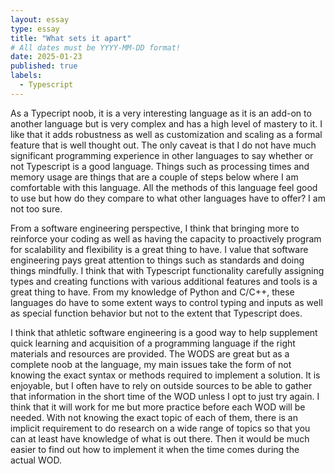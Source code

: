 ```yaml
---
layout: essay
type: essay
title: "What sets it apart"
# All dates must be YYYY-MM-DD format!
date: 2025-01-23
published: true
labels:
  - Typescript
---
```


As a Typecript noob, it is a very interesting language as it is an add-on to another language but is very complex and has a high level of mastery to it.  I like that it adds robustness as well as customization and scaling as a formal feature that is well thought out.  The only caveat is that I do not have much significant programming experience in other languages to say whether or not Typescript is a good language.  Things such as processing times and memory usage are things that are a couple of steps below where I am comfortable with this language.  All the methods of this language feel good to use but how do they compare to what other languages have to offer? I am not too sure.

From a software engineering perspective, I think that bringing more to reinforce your coding as well as having the capacity to proactively program for scalability and flexibility is a great thing to have.  I value that software engineering pays great attention to things such as standards and doing things mindfully.  I think that with Typescript functionality carefully assigning types and creating functions with various additional features and tools is a great thing to have.  From my knowledge of Python and C/C++, these languages do have to some extent ways to control typing and inputs as well as special function behavior but not to the extent that Typescript does.  

I think that athletic software engineering is a good way to help supplement quick learning and acquisition of a programming language if the right materials and resources are provided.  The WODS are great but as a complete noob at the language, my main issues take the form of not knowing the exact syntax or methods required to implement a solution.  It is enjoyable, but I often have to rely on outside sources to be able to gather that information in the short time of the WOD unless I opt to just try again.  I think that it will work for me but more practice before each WOD will be needed.  With not knowing the exact topic of each of them, there is an implicit requirement to do research on a wide range of topics so that you can at least have knowledge of what is out there.  Then it would be much easier to find out how to implement it when the time comes during the actual WOD.
